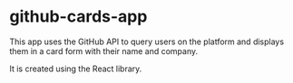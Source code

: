 # github-cards-app
This app uses the GitHub API to query users on the platform and displays them in a card form with their name and company.

It is created using the React library.
